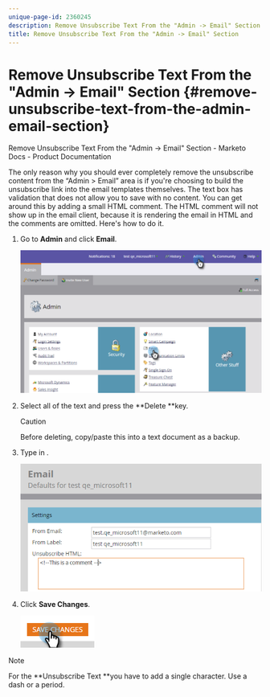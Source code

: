 ```yaml
---
unique-page-id: 2360245
description: Remove Unsubscribe Text From the "Admin -> Email" Section - Marketo Docs - Product Documentation
title: Remove Unsubscribe Text From the "Admin -> Email" Section
---
```


# Remove Unsubscribe Text From the "Admin -> Email" Section {#remove-unsubscribe-text-from-the-admin-email-section}

Remove Unsubscribe Text From the "Admin -> Email" Section - Marketo Docs - Product Documentation

The only reason why you should ever completely remove the unsubscribe content from the “Admin > Email” area is if you're choosing to build the unsubscribe link into the email templates themselves. The text box has validation that does not allow you to save with no content. You can get around this by adding a small HTML comment. The HTML comment will not show up in the email client, because it is rendering the email in HTML and the comments are omitted. Here's how to do it.

1. Go to **Admin** and click **Email**.

   ![](assets/image2016-8-26-13-3a57-3a9.png)

1. Select all of the text and press the **Delete **key.

   >[!CAUTION]
   >
   >Before deleting, copy/paste this into a text document as a backup.

1. Type in **<!--This is a comment -->**.

   ![](assets/image2016-8-26-13-3a53-3a15.png)

1. Click **Save Changes**.

   ![](assets/image2016-8-26-13-3a59-3a40.png)

>[!NOTE]
>
>For the **Unsubscribe Text **you have to add a single character. Use a dash or a period.

